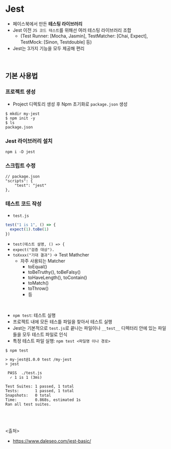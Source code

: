# Jest

- 페이스북에서 만든 **테스팅 라이브러리**
- Jest 이전 `JS 코드 테스트`를 위해선 여러 테스팅 라이브러리 조합
  - (Test Runner: [Mocha, Jasmin], TestMatcher: [Chai, Expect], TestMock: [Sinon, Testdouble] 등)
- Jest는 3가지 기능을 모두 제공해 편리
<br>

## 기본 사용법

### 프로젝트 생성

- Project 디렉토리 생성 후 Npm 초기화로 `package.json` 생성

```
$ mkdir my-jest
$ npm init -y
$ ls
package.json
```

### Jest 라이브러리 설치

```
npm i -D jest
```

### 스크립트 수정

```
// package.json
"scripts": {
    "test": "jest"
},
```

### 테스트 코드 작성

- `test.js`

```javascript
test("1 is 1", () => {
  expect(1).toBe(1)
})
```

- `test(테스트 설명, () => {`
- `expect("검증 대상").`
- `toXxxx("기대 결과")` ->  Test Mathcher
  - 자주 사용되는 Matcher
    - toEqual()
    - toBeTruthy(), toBeFalsy()
    - toHaveLength(), toContain()
    - toMatch()
    - toThrow()
    - 등

<br>

- `npm test`: 테스트 실행
- 프로젝트 내에 모든 테스틑 파일을 찾아서 테스트 실행
- Jest는 기본적으로 `test.js`로 끝나는 파일이나 `__test__` 디렉터리 안에 있는 파일들을 모두 테스트 파일로 인식
- 특정 테스트 파일 실행: `npm test <파일명 이나 경로>`

```
$ npm test

> my-jest@1.0.0 test /my-jest
> jest

 PASS  ./test.js
  ✓ 1 is 1 (3ms)

Test Suites: 1 passed, 1 total
Tests:       1 passed, 1 total
Snapshots:   0 total
Time:        0.868s, estimated 1s
Ran all test suites.
```

<br><br><br>
<출처>

- <https://www.daleseo.com/jest-basic/>
